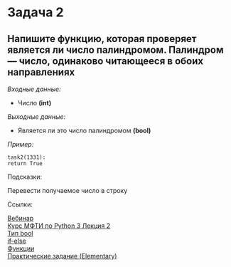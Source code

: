 <h1 >Задача 2</h1>
<h2>Напишите функцию, которая проверяет является ли число палиндромом.
    Палиндром — число, одинаково читающееся в обоих направлениях</h2>
<p><i>Входные данные:</i></p>
<ul><li> Число <strong>(int)</strong></li></ul>
<p><i>Выходные данные:</i></p>
<ul><li>Является ли это число палиндромом <strong>(bool)</strong></li></ul>
<p><i>Пример:</i></p>
<div class="example">
    <code>task2(1331):</code> <br>
    <code>return True</code> <br>
</div>
<p>Подсказки:</p>
<div class="hint">
    <div> Перевести получаемое число в строку</div>
</div>

<p>Ссылки:</p>
<a href="https://online.sbis.ru/shared/disk/ba7ecd1d-a942-4b7e-9b8d-b918a9f600d1">Вебинар</a>
<br>
<a href="https://youtu.be/fgf57Sa5A-A">Курс МФТИ по Python 3 Лекция 2</a>
<br>
<a href="https://python-scripts.com/boolean-true-false">Тип bool</a>
<br>
<a href="https://pythonworld.ru/osnovy/instrukciya-if-elif-else-proverka-istinnosti-trexmestnoe-vyrazhenie-ifelse.html">if-else</a>
<br>
<a href="https://pythonworld.ru/tipy-dannyx-v-python/vse-o-funkciyax-i-ix-argumentax.html">Функции</a>
<br>
<a href="https://py.checkio.org/">Практические задание (Elementary)</a>
